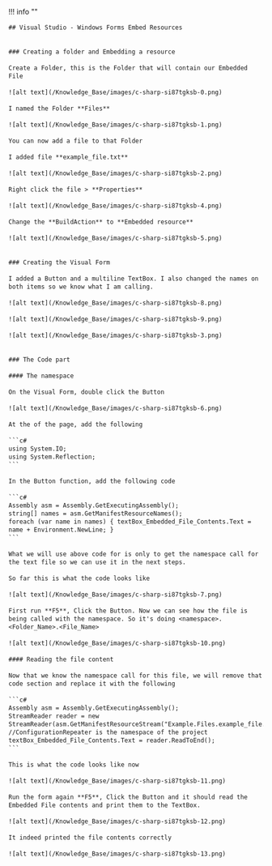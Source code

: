 !!! info ""

    ## Visual Studio - Windows Forms Embed Resources


    ### Creating a folder and Embedding a resource

    Create a Folder, this is the Folder that will contain our Embedded File

    ![alt text](/Knowledge_Base/images/c-sharp-si87tgksb-0.png)

    I named the Folder **Files**

    ![alt text](/Knowledge_Base/images/c-sharp-si87tgksb-1.png)

    You can now add a file to that Folder

    I added file **example_file.txt**

    ![alt text](/Knowledge_Base/images/c-sharp-si87tgksb-2.png)

    Right click the file > **Properties**

    ![alt text](/Knowledge_Base/images/c-sharp-si87tgksb-4.png)

    Change the **BuildAction** to **Embedded resource**

    ![alt text](/Knowledge_Base/images/c-sharp-si87tgksb-5.png)


    ### Creating the Visual Form

    I added a Button and a multiline TextBox. I also changed the names on both items so we know what I am calling.

    ![alt text](/Knowledge_Base/images/c-sharp-si87tgksb-8.png)

    ![alt text](/Knowledge_Base/images/c-sharp-si87tgksb-9.png)

    ![alt text](/Knowledge_Base/images/c-sharp-si87tgksb-3.png)


    ### The Code part

    #### The namespace

    On the Visual Form, double click the Button

    ![alt text](/Knowledge_Base/images/c-sharp-si87tgksb-6.png)

    At the of the page, add the following

    ```c#
    using System.IO;
    using System.Reflection;
    ```

    In the Button function, add the following code

    ```c#
    Assembly asm = Assembly.GetExecutingAssembly();
    string[] names = asm.GetManifestResourceNames();
    foreach (var name in names) { textBox_Embedded_File_Contents.Text = name + Environment.NewLine; }
    ```

    What we will use above code for is only to get the namespace call for the text file so we can use it in the next steps.

    So far this is what the code looks like

    ![alt text](/Knowledge_Base/images/c-sharp-si87tgksb-7.png)

    First run **F5**, Click the Button. Now we can see how the file is being called with the namespace. So it's doing <namespace>.<Folder_Name>.<File_Name>

    ![alt text](/Knowledge_Base/images/c-sharp-si87tgksb-10.png)

    #### Reading the file content

    Now that we know the namespace call for this file, we will remove that code section and replace it with the following

    ```c#
    Assembly asm = Assembly.GetExecutingAssembly();
    StreamReader reader = new StreamReader(asm.GetManifestResourceStream("Example.Files.example_file.txt")); //ConfigurationRepeater is the namespace of the project
    textBox_Embedded_File_Contents.Text = reader.ReadToEnd();
    ```

    This is what the code looks like now

    ![alt text](/Knowledge_Base/images/c-sharp-si87tgksb-11.png)

    Run the form again **F5**, Click the Button and it should read the Embedded File contents and print them to the TextBox.

    ![alt text](/Knowledge_Base/images/c-sharp-si87tgksb-12.png)

    It indeed printed the file contents correctly

    ![alt text](/Knowledge_Base/images/c-sharp-si87tgksb-13.png)
